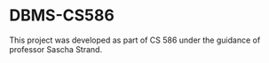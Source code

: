 # DBMS-CS586
This project was developed as part of CS 586 under the guidance of professor Sascha Strand. 
